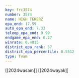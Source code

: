 ```yaml
---
key: frc3574
number: 3574
name: HIGH TEKERZ
epa_end: 17.59
auto_epa_end: 7.33
teleop_epa_end: 9.99
endgame_epa_end: 0.27
winrate: 0.4815
district_epa_rank: 57
district_epa_percentile: 0.5512
type: Team
---
```

[[2024wasam]]
[[2024wayak]]
